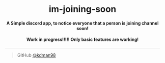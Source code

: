 
<h1 align="center">
  <br>
  im-joining-soon
  <br>
</h1>

<h4 align="center">A Simple discord app, to notice everyone that a person is joining channel soon!</h4>
<h4 align="center">Work in progress!!!!! Only basic features are working!</h4>

---

> GitHub [@kdman98](https://github.com/kdman98) &nbsp;

